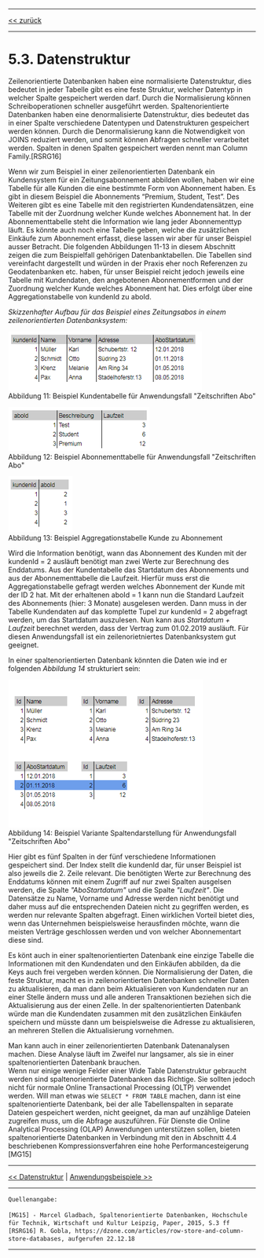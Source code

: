 ***

[<< zurück](02_toc.md)

***

# 5.3. Datenstruktur
Zeilenorientierte Datenbanken haben eine normalisierte Datenstruktur, dies bedeutet in jeder Tabelle gibt es eine feste Struktur, welcher Datentyp in welcher Spalte gespeichert werden darf. Durch die Normalisierung können Schreiboperationen schneller ausgeführt werden. Spaltenorientierte Datenbanken haben eine denormalisierte Datenstruktur, dies bedeutet das in einer Spalte verschiedene Datentypen und Datenstrukturen gespeichert werden können. Durch die Denormalisierung kann die Notwendigkeit von JOINS reduziert werden, und somit können Abfragen schneller verarbeitet werden. Spalten in denen Spalten gespeichert werden nennt man Column Family.[RSRG16]


Wenn wir zum Beispiel in einer zeilenorientierten Datenbank ein Kundensystem für ein Zeitungsabonnement abbilden wollen, haben wir eine Tabelle für alle Kunden die eine bestimmte Form von Abonnement haben. Es gibt in diesem Beispiel die Abonnements “Premium, Student, Test”. Des Weiteren gibt es eine Tabelle mit den registrierten Kundendatensätzen, eine Tabelle mit der Zuordnung welcher Kunde welches Abonnement hat. In der Abonnementtabelle steht die Information wie lang jeder Abonnementtyp läuft. Es könnte auch noch eine Tabelle geben, welche die zusätzlichen Einkäufe zum Abonnement erfasst, diese lassen wir aber für unser Beispiel ausser Betracht. 
Die folgenden Abbildungen 11-13 in diesem Abschnitt zeigen die zum Beispielfall gehörigen Datenbanktabellen. Die Tabellen sind vereinfacht dargestellt und würden in der Praxis eher noch Referenzen zu Geodatenbanken etc. haben, für unser Beispiel reicht jedoch jeweils eine Tabelle mit Kundendaten, den angebotenen Abonnementformen und der Zuordnung welcher Kunde welches Abonnement hat. Dies erfolgt über eine Aggregationstabelle von kundenId zu aboId.


 _Skizzenhafter Aufbau für das Beispiel eines Zeitungsabos in einem zeilenorientierten Datenbanksystem:_



![Kundendaten](files/KundendatenRow.PNG)   
Abbildung 11: Beispiel Kundentabelle für Anwendungsfall "Zeitschriften Abo"  </br>


![Abonnementarten](files/AbonnementArten-Row.PNG)   
Abbildung 12: Beispiel Abonnementtabelle für Anwendungsfall "Zeitschriften Abo"  </br>


![Aggregation](files/AggregationRow.PNG)   
Abbildung 13: Beispiel Aggregationstabelle Kunde zu Abonnement  </br>


Wird die Information benötigt, wann das Abonnement des Kunden mit der kundenId = 2 ausläuft benötigt man zwei Werte zur Berechnung des Enddatums. Aus der Kundentabelle das Startdatum des Abonnements und aus der Abonnementtabelle die Laufzeit. Hierfür muss erst die Aggregationstabelle gefragt werden welches Abonnement der Kunde mit der ID 2 hat. Mit der erhaltenen aboId = 1 kann nun die Standard Laufzeit des Abonnements (hier: 3 Monate) ausgelesen werden. Dann muss in der Tabelle Kundendaten auf das komplette Tupel zur kundenId = 2 abgefragt werden, um das Startdatum auszulesen. Nun kann aus _Startdatum + Laufzeit_ berechnet werden, dass der Vertrag zum 01.02.2019 ausläuft.
Für diesen Anwendungsfall ist ein zeilenorietniertes Datenbanksystem gut geeignet.

In einer spaltenorientierten Datenbank könnten die Daten wie ind er folgenden _Abbildung 14_ strukturiert sein:

![Spaltendarstellung](files/spaltendarstellung.PNG)   
Abbildung 14: Beispiel Variante Spaltendarstellung für Anwendungsfall "Zeitschriften Abo"  </br>

Hier gibt es fünf Spalten in der fünf verschiedene Informationen gespeichert sind. Der Index stellt die kundenId dar, für unser Beispiel ist also jeweils die 2. Zeile relevant. Die benötigten Werte zur Berechnung des Enddatums können mit einem Zugriff auf nur zwei Spalten ausgelsen werden, die Spalte _"AboStartdatum"_ und die Spalte _"Laufzeit"_. Die Datensätze zu Name, Vorname und Adresse werden nicht benötigt und daher muss auf die entsprechenden Dateien nicht zu gegriffen werden, es werden nur relevante Spalten abgefragt.
Einen wirklichen Vorteil bietet dies, wenn das Unternehmen beispielsweise herausfinden möchte, wann die meisten Verträge geschlossen werden und von welcher Abonnementart diese sind.

Es könt auch in einer spaltenorientierten Datenbank eine einzige Tabelle die Informationen mit den Kundendaten und den Einkäufen abbilden, da die Keys auch frei vergeben werden können.
Die Normalisierung der Daten, die feste Struktur, macht es in zeilenorientierten Datenbanken schneller Daten zu aktualisieren, da man dann beim Aktualisieren von Kundendaten nur an einer Stelle ändern muss und alle anderen Transaktionen beziehen sich die Aktualisierung aus der einen Zelle. In der spaltenorientierten Datenbank würde man die Kundendaten zusammen mit den zusätzlichen Einkäufen speichern und müsste dann um beispielsweise die Adresse zu aktualisieren, an mehreren Stellen die Aktualisierung vornehmen.


Man kann auch in einer zeilenorientierten Datenbank Datenanalysen machen. Diese Analyse läuft im Zweifel nur langsamer, als sie in einer spaltenorientierten Datenbank brauchen.  
Wenn nur einige wenige Felder einer Wide Table Datenstruktur gebraucht werden sind spaltenorientierte Datenbanken das Richtige. Sie sollten jedoch nicht für normale Online Transactional Processing (OLTP) verwendet werden. Will man etwas wie `SELECT * FROM TABLE` machen, dann ist eine spaltenorientierte Datenbank, bei der alle Tabellenspalten in separate Dateien gespeichert werden, nicht geeignet, da man auf unzählige Dateien zugreifen muss, um die Abfrage auszuführen. Für Dienste die Online Analytical Processing (OLAP) Anwendungen unterstützen sollen, bieten spaltenorientierte Datenbanken in Verbindung mit den in Abschnitt 4.4 beschriebenen Kompressionsverfahren eine hohe Performancesteigerung [MG15]






***

[<< Datenstruktur](07-3_normalized_data-structure.md) | [Anwendungsbeispiele >>](08_use_cases.md)
***

```
Quellenangabe:

[MG15] - Marcel Gladbach, Spaltenorientierte Datenbanken, Hochschule für Technik, Wirtschaft und Kultur Leipzig, Paper, 2015, S.3 ff
[RSRG16] R. Gobla, https://dzone.com/articles/row-store-and-column-store-databases, aufgerufen 22.12.18 

```

***